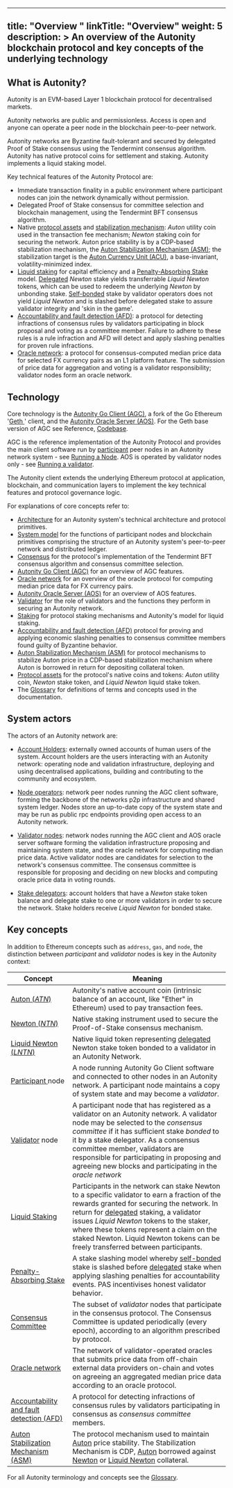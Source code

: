
---
title: "Overview "
linkTitle: "Overview"
weight: 5
description: >
  An overview of the Autonity blockchain protocol and key concepts of the underlying technology
---

## What is Autonity?

Autonity is an EVM-based Layer 1 blockchain protocol for decentralised markets.

Autonity networks are public and permissionless. Access is open and anyone can operate a peer node in the blockchain peer-to-peer network.

Autonity networks are Byzantine fault-tolerant and secured by delegated Proof of Stake consensus using the Tendermint consensus algorithm. Autonity has native protocol coins for settlement and staking. Autonity implements a liquid staking model.

Key technical features of the Autonity Protocol are:

- Immediate transaction finality in a public environment where participant nodes can join the network dynamically without permission.
- Delegated Proof of Stake consensus for committee selection and blockchain management, using the Tendermint BFT consensus algorithm.
- Native [protocol assets](/concepts/protocol-assets/) and [stabilization mechanism](/concepts/asm/): _Auton_ utility coin used in the transaction fee mechanism; _Newton_ staking coin for securing the network. Auton price stability is by a CDP-based stabilization mechanism, the [Auton Stabilization Mechanism (ASM)](/concepts/asm/); the stabilization target is the [Auton Currency Unit (ACU)](/concepts/asm/#acu), a base-invariant, volatility-minimized index.
- [Liquid staking](/concepts/staking/#liquid-staking) for capital efficiency and a [Penalty-Absorbing Stake](/concepts/staking/#penalty-absorbing-stake-pas) model. [Delegated](/glossary/#delegated) _Newton_ stake yields transferrable _Liquid Newton_ tokens, which can be used to redeem the underlying _Newton_ by unbonding stake. [Self-bonded](/glossary/#self-bonded) stake by validator operators does not yield _Liquid Newton_ and is slashed before delegated stake to assure validator integrity and 'skin in the game'.
- [Accountability and fault detection (AFD)](/concepts/accountability/): a protocol for detecting infractions of consensus rules by validators participating in block proposal and voting as a committee member. Failure to adhere to these rules is a rule infraction and AFD will detect and apply slashing penalties for proven rule infractions.
- [Oracle network](/concepts/oracle-network/): a protocol for consensus-computed median price data for selected FX currency pairs as an L1 platform feature. The submission of price data for aggregation and voting is a validator responsibility; validator nodes form an oracle network. 


## Technology

Core technology is the [Autonity Go Client (AGC)](/concepts/client/), a fork of the Go Ethereum '[Geth <i class='fas fa-external-link-alt'></i>](https://geth.ethereum.org/)' client, and the [Autonity Oracle Server (AOS)](/concepts/oracle-server/). For the Geth base version of AGC see Reference, [Codebase](/reference/codebase/).

AGC is the reference implementation of the Autonity Protocol and provides the main client software run by [participant](/glossary/#participant) peer nodes in an Autonity network system - see [Running a Node](/node-operators/). AOS is operated by validator nodes only - see [Running a validator](/validators/).

The Autonity client extends the underlying Ethereum protocol at application, blockchain, and communication layers to implement the key technical features and protocol governance logic.

For explanations of core concepts refer to:

- [Architecture](/concepts/) for an Autonity system's technical architecture and protocol primitives.
- [System model](/concepts/system-model/) for the functions of participant nodes and blockchain primitives comprising the structure of an Autonity system's peer-to-peer network and distributed ledger.
- [Consensus](/concepts/consensus/) for the protocol's implementation of the Tendermint BFT consensus algorithm and consensus committee selection.
- [Autonity Go Client (AGC)](/concepts/client/) for an overview of AGC features.
- [Oracle network](/concepts/oracle-network/) for an overview of the oracle protocol for computing median price data for FX currency pairs.
- [Autonity Oracle Server (AOS)](/concepts/oracle-server/) for an overview of AOS features.
- [Validator](/concepts/validator) for the role of validators and the functions they perform in securing an Autonity network.
- [Staking](/concepts/staking/) for protocol staking mechanisms and Autonity's model for liquid staking.
- [Accountability and fault detection (AFD)](/concepts/accountability/) protocol for proving and applying economic slashing penalties to consensus committee members found guilty of Byzantine behavior.
- [Auton Stabilization Mechanism (ASM)](/concepts/asm/) for protocol mechanisms to stabilize Auton price in a CDP-based stabilization mechanism where Auton is borrowed in return for depositing collateral token.
- [Protocol assets](/concepts/protocol-assets/) for the protocol's native coins and tokens:  _Auton_ utility coin, _Newton_ stake token, and _Liquid Newton_ liquid stake token.
- The [Glossary](/glossary/#participant) for definitions of terms and concepts used in the documentation.

## System actors

The actors of an Autonity network are:

- [Account Holders](/account-holders/): externally owned accounts of human users of the system. Account holders are the users interacting with an Autonity network: operating node and validation infrastructure, deploying and using decentralised applications, building and contributing to the community and ecosystem.

- [Node operators](/node-operators/): network peer nodes running the AGC client software, forming the backbone of the networks p2p infrastructure and shared system ledger. Nodes store an up-to-date copy of the system state and may be run as public rpc endpoints providing open access to an Autonity network.

- [Validator nodes](/validators/): network nodes running the AGC client and AOS oracle server software forming the validation infrastructure proposing and maintaining system state, and the oracle network for computing median price data. Active validator nodes are candidates for selection to the network's consensus committee. The consensus committee is responsible for proposing and deciding on new blocks and computing oracle price data in voting rounds.

- [Stake delegators](/delegators/): account holders that have a _Newton_ stake token balance and delegate stake to one or more validators in order to secure the network. Stake holders receive _Liquid Newton_ for bonded stake.


## Key concepts

In addition to Ethereum concepts such as `address`, `gas`, and `node`, the distinction between _participant_ and _validator_ nodes is key in the Autonity context:

| **Concept** | **Meaning** |
| --------- | --------- |
| [Auton (_ATN_)](/concepts/protocol-assets/auton/) | Autonity's native account coin (intrinsic balance of an account, like "Ether" in Ethereum) used to pay transaction fees. |
| [Newton (_NTN_)](/concepts/protocol-assets/newton/) | Native staking instrument used to secure the Proof-of-Stake consensus mechanism. |
| [Liquid Newton (_LNTN_)](/concepts/protocol-assets/liquid-newton/) | Native liquid token representing [delegated](/glossary/#delegated) Newton stake token bonded to a validator in an Autonity Network. |
| [Participant ](/concepts/system-model/#participants) node | A node running Autonity Go Client software and connected to other nodes in an Autonity network. A participant node maintains a copy of system state and may become a _validator_. |
| [Validator](/concepts/validator/) node | A participant node that has registered as a validator on an Autonity network. A validator node may be selected to the _consensus committee_ if it has sufficient stake _bonded_ to it by a stake delegator. As a consensus committee member, validators are responsible for participating in proposing and agreeing new blocks and participating in the _oracle network_ |
| [Liquid Staking](/concepts/staking/) | Participants in the network can stake Newton to a specific validator to earn a fraction of the rewards granted for securing the network.  In return for [delegated](/glossary/#delegated) staking, a validator issues _Liquid Newton_ tokens to the staker, where these tokens represent a claim on the staked Newton.  Liquid Newton tokens can be freely transferred between participants. |
| [Penalty-Absorbing Stake](/concepts/staking/#penalty-absorbing-stake-pas) |  A stake slashing model whereby [self-bonded](/glossary/#self-bonded) stake is slashed before [delegated](/glossary/#delegated) stake when applying slashing penalties for accountability events. PAS incentivises honest validator behavior. |
| [Consensus Committee](/concepts/consensus/committee/) | The subset of _validator_ nodes that participate in the consensus protocol. The Consensus Committee is updated periodically (every epoch), according to an algorithm prescribed by protocol. |
| [Oracle network](/concepts/oracle-network) | The network of validator-operated oracles that submits price data from off-chain external data providers on-chain and votes on agreeing an aggregated median price data according to an oracle protocol. |
| [Accountability and fault detection (AFD)](/concepts/accountability/) | A protocol for detecting infractions of consensus rules by validators participating in consensus as _consensus committee_ members. |
| [Auton Stabilization Mechanism (ASM)](/concepts/asm/) | The protocol mechanism used to maintain [Auton](/concepts/protocol-assets/auton/) price stability. The Stabilization Mechanism is CDP, [Auton](/concepts/protocol-assets/auton/) borrowed against [Newton](/concepts/protocol-assets/newton/) or [Liquid Newton](/concepts/protocol-assets/liquid-newton/) collateral. |

For all Autonity terminology and concepts see the [Glossary](/glossary/).
